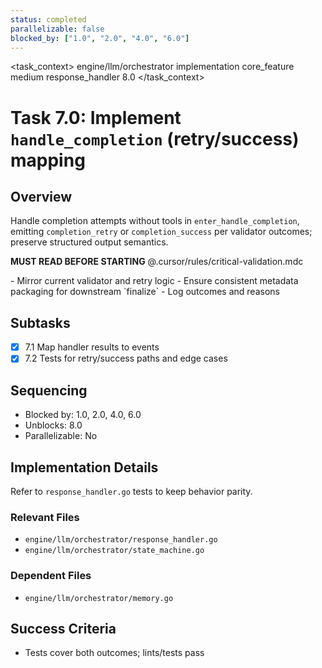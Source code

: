 ```yaml
---
status: completed
parallelizable: false
blocked_by: ["1.0", "2.0", "4.0", "6.0"]
---
```


<task_context>
<domain>engine/llm/orchestrator</domain>
<type>implementation</type>
<scope>core_feature</scope>
<complexity>medium</complexity>
<dependencies>response_handler</dependencies>
<unblocks>8.0</unblocks>
</task_context>

# Task 7.0: Implement `handle_completion` (retry/success) mapping

## Overview

Handle completion attempts without tools in `enter_handle_completion`, emitting `completion_retry` or `completion_success` per validator outcomes; preserve structured output semantics.

<import>**MUST READ BEFORE STARTING** @.cursor/rules/critical-validation.mdc</import>

<requirements>
- Mirror current validator and retry logic
- Ensure consistent metadata packaging for downstream `finalize`
- Log outcomes and reasons
</requirements>

## Subtasks

- [x] 7.1 Map handler results to events
- [x] 7.2 Tests for retry/success paths and edge cases

## Sequencing

- Blocked by: 1.0, 2.0, 4.0, 6.0
- Unblocks: 8.0
- Parallelizable: No

## Implementation Details

Refer to `response_handler.go` tests to keep behavior parity.

### Relevant Files

- `engine/llm/orchestrator/response_handler.go`
- `engine/llm/orchestrator/state_machine.go`

### Dependent Files

- `engine/llm/orchestrator/memory.go`

## Success Criteria

- Tests cover both outcomes; lints/tests pass
